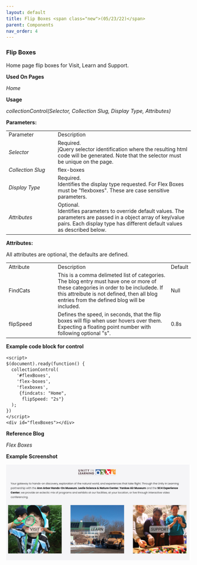 ```yaml
---
layout: default
title: Flip Boxes <span class="new">(05/23/22)</span>
parent: Components
nav_order: 4
---
```


### Flip Boxes

Home page flip boxes for Visit, Learn and Support.

**Used On Pages**

*Home*

**Usage**

*collectionControl(Selector, Collection Slug, Display Type, Attributes)*

**Parameters:**

<table class="ws-table-all notranslate">
  <tbody>
    <tr class="tableTop">
     <td style="width:120px">Parameter</td>
     <td>Description</td>
    </tr>
    <tr>
      <td><em>Selector</em></td>
      <td>Required.<br>jQuery selector identification where the resulting html code will be generated.  Note that the selector must be unique on the page.</td>
    </tr>
    <tr>
      <td><em>Collection Slug</em></td>
      <td>flex-boxes</td>
    </tr>
    <tr>
      <td><em>Display Type</em></td>
      <td>Required.<br>Identifies the display type requested.  For Flex Boxes must be "flexboxes".  These are case sensitive parameters. </td>
    </tr>
    <tr>
      <td><em>Attributes</em></td>
      <td>Optional.<br>Identifies parameters to override default values.  The parameters are passed in a object array of key/value pairs.  Each display type has different default values as described below. </td>
    </tr>
  </tbody>
</table>

**Attributes:**

All attributes are optional, the defaults are defined.

<table class="ws-table-all notranslate">
  <tbody>
    <tr class="tableTop">
     <td style="width:120px">Attribute</td>
     <td>Description</td>
     <td>Default</td>
    </tr>
    <tr>
      <td>FindCats</td>
      <td>This is a comma delimeted list of categories.  The blog entry must
        have one or more of these categories in order to be includede.   If this attreibute
        is not defined, then all blog entries from the defined blog will be included.
      </td>
      <td>Null</td>
    </tr>
    <tr>
      <td>flipSpeed</td>
      <td>Defines the speed, in seconds, that the flip boxes will flip when user hovers
        over them. Expecting a floating point number with following optional "s".
      </td>
      <td>0.8s</td>
    </tr>
  </tbody>
</table>

**Example code block for control**

```
<script>
$(document).ready(function() {
  collectionControl(
    '#flexBoxes',
    'flex-boxes',
    'flexboxes',
     {findcats: "Home",
      flipSpeed: "2s"}
  );
})
</script>
<div id="flexBoxes"></div>
```

**Reference Blog**

*Flex Boxes*


**Example Screenshot**

![Alt Home Page Flip Boxes](../../assets/images/flip_boxes.jpg "Home Page Flip Boxes")